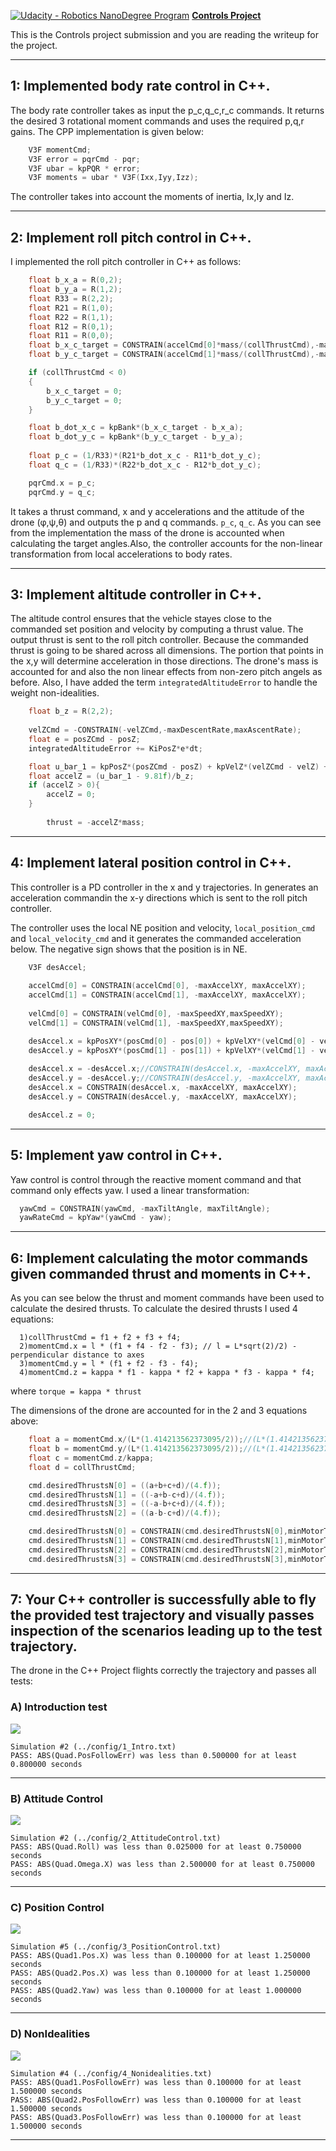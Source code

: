 [![Udacity - Robotics NanoDegree Program](https://github.com/spirosrap/flyingcar/blob/master/udacity.jpg)](https://www.udacity.com/course/flying-car-nanodegree--nd787) **[Controls Project](https://github.com/scifiswapnil/Udacity-Autonomous-Flight-Engineer/tree/main/Control-Project)**

This is the Controls project submission and you are reading the writeup for the project.

---

## **1:** Implemented body rate control in C++. 

The body rate controller takes as input the p_c,q_c,r_c commands. It returns the desired 3 rotational moment commands and uses the required p,q,r gains. The CPP implementation is given below:

```cpp
    V3F momentCmd;
    V3F error = pqrCmd - pqr;
    V3F ubar = kpPQR * error;
    V3F moments = ubar * V3F(Ixx,Iyy,Izz);
```
The controller takes into account the moments of inertia, Ix,Iy and Iz.

---

## **2:** Implement roll pitch control in C++.

I implemented the roll pitch controller in C++ as follows:

```cpp
    float b_x_a = R(0,2);
    float b_y_a = R(1,2);
    float R33 = R(2,2);
    float R21 = R(1,0);
    float R22 = R(1,1);
    float R12 = R(0,1);
    float R11 = R(0,0);
    float b_x_c_target = CONSTRAIN(accelCmd[0]*mass/(collThrustCmd),-maxTiltAngle, maxTiltAngle);
    float b_y_c_target = CONSTRAIN(accelCmd[1]*mass/(collThrustCmd),-maxTiltAngle, maxTiltAngle);

    if (collThrustCmd < 0)
    {
        b_x_c_target = 0;
        b_y_c_target = 0;
    }

    float b_dot_x_c = kpBank*(b_x_c_target - b_x_a);
    float b_dot_y_c = kpBank*(b_y_c_target - b_y_a);
    
    float p_c = (1/R33)*(R21*b_dot_x_c - R11*b_dot_y_c);
    float q_c = (1/R33)*(R22*b_dot_x_c - R12*b_dot_y_c);

    pqrCmd.x = p_c;
    pqrCmd.y = q_c;
```
It takes a thrust command, x and y accelerations and the attitude of the drone (φ,ψ,θ) and outputs the p and q commands. `p_c`, `q_c`. As you can see from the implementation the mass of the drone is accounted when calculating the target angles.Also, the controller accounts for the non-linear transformation from local accelerations to body rates.

---

## **3:** Implement altitude controller in C++.

The altitude control ensures that the vehicle stayes close to the commanded set position and velocity by computing a thrust value. The output thrust is sent to the roll pitch controller. Because the commanded thrust is going to be shared across all dimensions. The portion that points in the x,y will determine acceleration in those directions.
The drone's mass is accounted for and also the non linear effects from non-zero pitch angels as before. Also, I have added the term `integratedAltitudeError` to handle the weight non-idealities.

```cpp
    float b_z = R(2,2);
    
    velZCmd = -CONSTRAIN(-velZCmd,-maxDescentRate,maxAscentRate);
    float e = posZCmd - posZ;
    integratedAltitudeError += KiPosZ*e*dt;

    float u_bar_1 = kpPosZ*(posZCmd - posZ) + kpVelZ*(velZCmd - velZ) + accelZCmd + integratedAltitudeError;
    float accelZ = (u_bar_1 - 9.81f)/b_z;
    if (accelZ > 0){
        accelZ = 0;
    }
    
        thrust = -accelZ*mass;

```
---

## **4:** Implement lateral position control in C++.

This controller is a PD controller in the x and y trajectories. In generates an acceleration commandin the x-y directions which is sent to the roll pitch controller.

The controller uses the local NE position and velocity, `local_position_cmd` and `local_velocity_cmd` and it generates the commanded acceleration below. The negative sign shows that the position is in NE.


```cpp
    V3F desAccel;
    
    accelCmd[0] = CONSTRAIN(accelCmd[0], -maxAccelXY, maxAccelXY);
    accelCmd[1] = CONSTRAIN(accelCmd[1], -maxAccelXY, maxAccelXY);
    
    velCmd[0] = CONSTRAIN(velCmd[0], -maxSpeedXY,maxSpeedXY);
    velCmd[1] = CONSTRAIN(velCmd[1], -maxSpeedXY,maxSpeedXY);

    desAccel.x = kpPosXY*(posCmd[0] - pos[0]) + kpVelXY*(velCmd[0] - vel[0]) + accelCmd[0];
    desAccel.y = kpPosXY*(posCmd[1] - pos[1]) + kpVelXY*(velCmd[1] - vel[1]) + accelCmd[1];
    
    desAccel.x = -desAccel.x;//CONSTRAIN(desAccel.x, -maxAccelXY, maxAccelXY);
    desAccel.y = -desAccel.y;//CONSTRAIN(desAccel.y, -maxAccelXY, maxAccelXY);
    desAccel.x = CONSTRAIN(desAccel.x, -maxAccelXY, maxAccelXY);
    desAccel.y = CONSTRAIN(desAccel.y, -maxAccelXY, maxAccelXY);

    desAccel.z = 0;
```
---

## **5:** Implement yaw control in C++.

Yaw control is control through the reactive moment command and that command only effects yaw. I used a linear transformation:

```cpp
  yawCmd = CONSTRAIN(yawCmd, -maxTiltAngle, maxTiltAngle);
  yawRateCmd = kpYaw*(yawCmd - yaw);
```
---

## **6:** Implement calculating the motor commands given commanded thrust and moments in C++.

As you can see below the thrust and moment commands have been used to calculate the desired thrusts. To calculate the desired thrusts I used 4 equations:

```
  1)collThrustCmd = f1 + f2 + f3 + f4;
  2)momentCmd.x = l * (f1 + f4 - f2 - f3); // l = L*sqrt(2)/2) - perpendicular distance to axes
  3)momentCmd.y = l * (f1 + f2 - f3 - f4);
  4)momentCmd.z = kappa * f1 - kappa * f2 + kappa * f3 - kappa * f4;
```
where `torque = kappa * thrust`
 
The dimensions of the drone are accounted for in the 2 and 3 equations above:
 
```cpp
    float a = momentCmd.x/(L*(1.414213562373095/2));//(L*(1.414213562373095));
    float b = momentCmd.y/(L*(1.414213562373095/2));//(L*(1.414213562373095));
    float c = momentCmd.z/kappa;
    float d = collThrustCmd;

    cmd.desiredThrustsN[0] = ((a+b+c+d)/(4.f));
    cmd.desiredThrustsN[1] = ((-a+b-c+d)/(4.f));
    cmd.desiredThrustsN[3] = ((-a-b+c+d)/(4.f));
    cmd.desiredThrustsN[2] = ((a-b-c+d)/(4.f));

    cmd.desiredThrustsN[0] = CONSTRAIN(cmd.desiredThrustsN[0],minMotorThrust,maxMotorThrust);
    cmd.desiredThrustsN[1] = CONSTRAIN(cmd.desiredThrustsN[1],minMotorThrust,maxMotorThrust);
    cmd.desiredThrustsN[2] = CONSTRAIN(cmd.desiredThrustsN[2],minMotorThrust,maxMotorThrust);
    cmd.desiredThrustsN[3] = CONSTRAIN(cmd.desiredThrustsN[3],minMotorThrust,maxMotorThrust);


```
---

## **7:**  Your C++ controller is successfully able to fly the provided test trajectory and visually passes inspection of the scenarios leading up to the test trajectory.

The drone in the C++ Project flights correctly the trajectory and passes all tests:


### A) Introduction test

![](gifs/output1.gif) 

```
Simulation #2 (../config/1_Intro.txt)
PASS: ABS(Quad.PosFollowErr) was less than 0.500000 for at least 0.800000 seconds
```
--- 
### B) Attitude Control

![](gifs/output2.gif) 

```
Simulation #2 (../config/2_AttitudeControl.txt)
PASS: ABS(Quad.Roll) was less than 0.025000 for at least 0.750000 seconds
PASS: ABS(Quad.Omega.X) was less than 2.500000 for at least 0.750000 seconds
```
--- 
### C) Position Control

![](gifs/output3.gif) 

```
Simulation #5 (../config/3_PositionControl.txt)
PASS: ABS(Quad1.Pos.X) was less than 0.100000 for at least 1.250000 seconds
PASS: ABS(Quad2.Pos.X) was less than 0.100000 for at least 1.250000 seconds
PASS: ABS(Quad2.Yaw) was less than 0.100000 for at least 1.000000 seconds
```

--- 
### D) NonIdealities

![](gifs/output4.gif) 

```
Simulation #4 (../config/4_Nonidealities.txt)
PASS: ABS(Quad1.PosFollowErr) was less than 0.100000 for at least 1.500000 seconds
PASS: ABS(Quad2.PosFollowErr) was less than 0.100000 for at least 1.500000 seconds
PASS: ABS(Quad3.PosFollowErr) was less than 0.100000 for at least 1.500000 seconds
```

---
